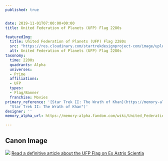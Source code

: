 ```yaml
---
published: true


date: 2019-11-01T07:00:00+00:00
title: United Federation of Planets (UFP) Flag 2280s

featuredImg:
  title: United Federation of Planets (UFP) Flag 2280s
  src: "https://res.cloudinary.com/startrekdesignproject-com/image/upload/v1572638441/UFPFlag2280s.png"
  alt: United Federation of Planets (UFP) Flag 2280s
taxonomy:
  time: 2200s
  quadrants: Alpha
  universes:
  - Prime
  affiliations:
  - UFP
  types:
  - Flag/Banner
  franchise: Movies
primary_reference: '[Star Trek II: The Wrath of Khan](https://memory-alpha.fandom.com/wiki/Star_Trek_II:_The_Wrath_of_Khan
  "Star Trek II: The Wrath of Khan")'
designer: ''
memory_alpha_url: https://memory-alpha.fandom.com/wiki/United_Federation_of_Planets

---
```

## Canon Image


![](https://res.cloudinary.com/startrekdesignproject-com/image/upload/v1572638442/2285-coffin-sttwok.jpg) [Read a definitive article about the UFP Flag on Ex Astris Scientia](http://www.ex-astris-scientia.org/inconsistencies/NEW_federation_flag.htm) 